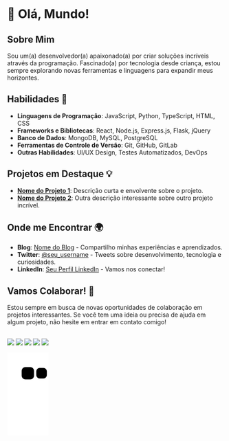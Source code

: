 # 👋 Olá, Mundo!

## Sobre Mim

Sou um(a) desenvolvedor(a) apaixonado(a) por criar soluções incríveis através da programação. Fascinado(a) por tecnologia desde criança, estou sempre explorando novas ferramentas e linguagens para expandir meus horizontes.

## Habilidades 🚀

- **Linguagens de Programação**: JavaScript, Python, TypeScript, HTML, CSS
- **Frameworks e Bibliotecas**: React, Node.js, Express.js, Flask, jQuery
- **Banco de Dados**: MongoDB, MySQL, PostgreSQL
- **Ferramentas de Controle de Versão**: Git, GitHub, GitLab
- **Outras Habilidades**: UI/UX Design, Testes Automatizados, DevOps

## Projetos em Destaque 💡

- **[Nome do Projeto 1](link_para_o_projeto_1)**: Descrição curta e envolvente sobre o projeto.
- **[Nome do Projeto 2](link_para_o_projeto_2)**: Outra descrição interessante sobre outro projeto incrível.

## Onde me Encontrar 🌍

- **Blog**: [Nome do Blog](link_para_o_blog) - Compartilho minhas experiências e aprendizados.
- **Twitter**: [@seu_username](link_para_o_perfil_do_twitter) - Tweets sobre desenvolvimento, tecnologia e curiosidades.
- **LinkedIn**: [Seu Perfil LinkedIn](link_para_seu_perfil) - Vamos nos conectar!

## Vamos Colaborar! 🤝

Estou sempre em busca de novas oportunidades de colaboração em projetos interessantes. Se você tem uma ideia ou precisa de ajuda em algum projeto, não hesite em entrar em contato comigo!


  
  
##
  
  
<div> 
  <a href="https:https://www.youtube.com/channel/UCRuptyE0XhiIvYWQoayjMZg/featured" target="_blank"><img src="https://img.shields.io/badge/YouTube-FF0000?style=for-the-badge&logo=youtube&logoColor=white" target="_blank"></a>
  <a href="https://instagram.com/elcilene_aragao" target="_blank"><img src="https://img.shields.io/badge/-Instagram-%23E4405F?style=for-the-badge&logo=instagram&logoColor=white" target="_blank"></a>
 <a href="https://discord.gg/Elcilene#8945" target="_blank"><img src="https://img.shields.io/badge/Discord-7289DA?style=for-the-badge&logo=discord&logoColor=white" target="_blank"></a> 
  <a href = "mailto:elcilenematosaragao@gmail.com"><img src="https://img.shields.io/badge/-Gmail-%23333?style=for-the-badge&logo=gmail&logoColor=white" target="_blank"></a>
  <a href="https://www.linkedin.com/in/elcilene-matos-de-aragao-549389200" target="_blank"><img src="https://img.shields.io/badge/-LinkedIn-%230077B5?style=for-the-badge&logo=linkedin&logoColor=white" target="_blank"></a> 
 
  ![Snake animation](https://github.com/rafaballerini/rafaballerini/blob/output/github-contribution-grid-snake.svg)
 
</div>
